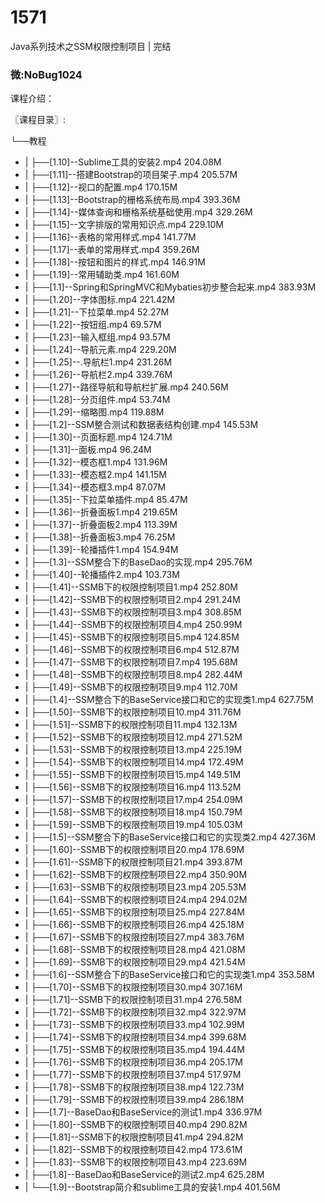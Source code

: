 # 1571
Java系列技术之SSM权限控制项目 | 完结
### 微:NoBug1024 


课程介绍：

〖课程目录〗:

└──教程  
- |   ├──[1.10]--Sublime工具的安装2.mp4  204.08M
- |   ├──[1.11]--搭建Bootstrap的项目架子.mp4  205.57M
- |   ├──[1.12]--视口的配置.mp4  170.15M
- |   ├──[1.13]--Bootstrap的栅格系统布局.mp4  393.36M
- |   ├──[1.14]--媒体查询和栅格系统基础使用.mp4  329.26M
- |   ├──[1.15]--文字排版的常用知识点.mp4  229.10M
- |   ├──[1.16]--表格的常用样式.mp4  141.77M
- |   ├──[1.17]--表单的常用样式.mp4  359.26M
- |   ├──[1.18]--按钮和图片的样式.mp4  146.91M
- |   ├──[1.19]--常用辅助类.mp4  161.60M
- |   ├──[1.1]--Spring和SpringMVC和Mybaties初步整合起来.mp4  383.93M
- |   ├──[1.20]--字体图标.mp4  221.42M
- |   ├──[1.21]--下拉菜单.mp4  52.27M
- |   ├──[1.22]--按钮组.mp4  69.57M
- |   ├──[1.23]--输入框组.mp4  93.57M
- |   ├──[1.24]--导航元素.mp4  229.20M
- |   ├──[1.25]--.导航栏1.mp4  231.26M
- |   ├──[1.26]--导航栏2.mp4  339.76M
- |   ├──[1.27]--路径导航和导航栏扩展.mp4  240.56M
- |   ├──[1.28]--分页组件.mp4  53.74M
- |   ├──[1.29]--缩略图.mp4  119.88M
- |   ├──[1.2]--SSM整合测试和数据表结构创建.mp4  145.53M
- |   ├──[1.30]--页面标题.mp4  124.71M
- |   ├──[1.31]--面板.mp4  96.24M
- |   ├──[1.32]--模态框1.mp4  131.96M
- |   ├──[1.33]--模态框2.mp4  141.15M
- |   ├──[1.34]--模态框3.mp4  87.07M
- |   ├──[1.35]--下拉菜单插件.mp4  85.47M
- |   ├──[1.36]--折叠面板1.mp4  219.65M
- |   ├──[1.37]--折叠面板2.mp4  113.39M
- |   ├──[1.38]--折叠面板3.mp4  76.25M
- |   ├──[1.39]--轮播插件1.mp4  154.94M
- |   ├──[1.3]--SSM整合下的BaseDao的实现.mp4  295.76M
- |   ├──[1.40]--轮播插件2.mp4  103.73M
- |   ├──[1.41]--SSMB下的权限控制项目1.mp4  252.80M
- |   ├──[1.42]--SSMB下的权限控制项目2.mp4  291.24M
- |   ├──[1.43]--SSMB下的权限控制项目3.mp4  308.85M
- |   ├──[1.44]--SSMB下的权限控制项目4.mp4  250.99M
- |   ├──[1.45]--SSMB下的权限控制项目5.mp4  124.85M
- |   ├──[1.46]--SSMB下的权限控制项目6.mp4  512.87M
- |   ├──[1.47]--SSMB下的权限控制项目7.mp4  195.68M
- |   ├──[1.48]--SSMB下的权限控制项目8.mp4  282.44M
- |   ├──[1.49]--SSMB下的权限控制项目9.mp4  112.70M
- |   ├──[1.4]--SSM整合下的BaseService接口和它的实现类1.mp4  627.75M
- |   ├──[1.50]--SSMB下的权限控制项目10.mp4  311.76M
- |   ├──[1.51]--SSMB下的权限控制项目11.mp4  132.13M
- |   ├──[1.52]--SSMB下的权限控制项目12.mp4  271.52M
- |   ├──[1.53]--SSMB下的权限控制项目13.mp4  225.19M
- |   ├──[1.54]--SSMB下的权限控制项目14.mp4  172.49M
- |   ├──[1.55]--SSMB下的权限控制项目15.mp4  149.51M
- |   ├──[1.56]--SSMB下的权限控制项目16.mp4  113.52M
- |   ├──[1.57]--SSMB下的权限控制项目17.mp4  254.09M
- |   ├──[1.58]--SSMB下的权限控制项目18.mp4  150.79M
- |   ├──[1.59]--SSMB下的权限控制项目19.mp4  105.03M
- |   ├──[1.5]--SSM整合下的BaseService接口和它的实现类2.mp4  427.36M
- |   ├──[1.60]--SSMB下的权限控制项目20.mp4  178.69M
- |   ├──[1.61]--SSMB下的权限控制项目21.mp4  393.87M
- |   ├──[1.62]--SSMB下的权限控制项目22.mp4  350.90M
- |   ├──[1.63]--SSMB下的权限控制项目23.mp4  205.53M
- |   ├──[1.64]--SSMB下的权限控制项目24.mp4  294.02M
- |   ├──[1.65]--SSMB下的权限控制项目25.mp4  227.84M
- |   ├──[1.66]--SSMB下的权限控制项目26.mp4  425.18M
- |   ├──[1.67]--SSMB下的权限控制项目27.mp4  383.76M
- |   ├──[1.68]--SSMB下的权限控制项目28.mp4  421.08M
- |   ├──[1.69]--SSMB下的权限控制项目29.mp4  421.54M
- |   ├──[1.6]--SSM整合下的BaseService接口和它的实现类1.mp4  353.58M
- |   ├──[1.70]--SSMB下的权限控制项目30.mp4  307.16M
- |   ├──[1.71]--SSMB下的权限控制项目31.mp4  276.58M
- |   ├──[1.72]--SSMB下的权限控制项目32.mp4  322.97M
- |   ├──[1.73]--SSMB下的权限控制项目33.mp4  102.99M
- |   ├──[1.74]--SSMB下的权限控制项目34.mp4  399.68M
- |   ├──[1.75]--SSMB下的权限控制项目35.mp4  194.44M
- |   ├──[1.76]--SSMB下的权限控制项目36.mp4  205.17M
- |   ├──[1.77]--SSMB下的权限控制项目37.mp4  517.97M
- |   ├──[1.78]--SSMB下的权限控制项目38.mp4  122.73M
- |   ├──[1.79]--SSMB下的权限控制项目39.mp4  286.18M
- |   ├──[1.7]--BaseDao和BaseService的测试1.mp4  336.97M
- |   ├──[1.80]--SSMB下的权限控制项目40.mp4  290.82M
- |   ├──[1.81]--SSMB下的权限控制项目41.mp4  294.82M
- |   ├──[1.82]--SSMB下的权限控制项目42.mp4  173.61M
- |   ├──[1.83]--SSMB下的权限控制项目43.mp4  223.69M
- |   ├──[1.8]--BaseDao和BaseService的测试2.mp4  625.28M
- |   └──[1.9]--Bootstrap简介和sublime工具的安装1.mp4  401.56M
